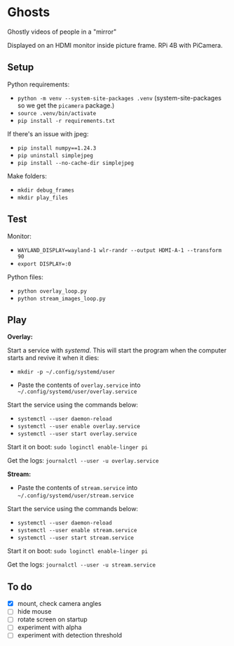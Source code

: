 # Ghosts

Ghostly videos of people in a "mirror"

Displayed on an HDMI monitor inside picture frame. RPi 4B with PiCamera.


## Setup

Python requirements:
- `python -m venv --system-site-packages .venv` (system-site-packages so we get the `picamera` package.)
- `source .venv/bin/activate`
- `pip install -r requirements.txt`

If there's an issue with jpeg:
- `pip install numpy==1.24.3`
- `pip uninstall simplejpeg`
- `pip install --no-cache-dir simplejpeg`

Make folders:
- `mkdir debug_frames`
- `mkdir play_files`


## Test

Monitor:
- `WAYLAND_DISPLAY=wayland-1 wlr-randr --output HDMI-A-1 --transform 90`
- `export DISPLAY=:0`

Python files:
- `python overlay_loop.py`
- `python stream_images_loop.py`


## Play

**Overlay:**

Start a service with *systemd*. This will start the program when the computer starts and revive it when it dies:

- `mkdir -p ~/.config/systemd/user`

- Paste the contents of `overlay.service` into `~/.config/systemd/user/overlay.service`

Start the service using the commands below:

- `systemctl --user daemon-reload`
- `systemctl --user enable overlay.service`
- `systemctl --user start overlay.service`

Start it on boot: `sudo loginctl enable-linger pi`

Get the logs: `journalctl --user -u overlay.service`

**Stream:**

- Paste the contents of `stream.service` into `~/.config/systemd/user/stream.service`

Start the service using the commands below:

- `systemctl --user daemon-reload`
- `systemctl --user enable stream.service`
- `systemctl --user start stream.service`

Start it on boot: `sudo loginctl enable-linger pi`

Get the logs: `journalctl --user -u stream.service`


## To do

- [X] mount, check camera angles
- [ ] hide mouse
- [ ] rotate screen on startup
- [ ] experiment with alpha
- [ ] experiment with detection threshold
